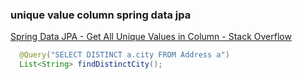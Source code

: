 ###  unique value column spring data jpa


[Spring Data JPA - Get All Unique Values in Column - Stack Overflow](https://stackoverflow.com/questions/42619129/spring-data-jpa-get-all-unique-values-in-column "Spring Data JPA - Get All Unique Values in Column - Stack Overflow")


 

```java
  @Query("SELECT DISTINCT a.city FROM Address a")
  List<String> findDistinctCity();
```
